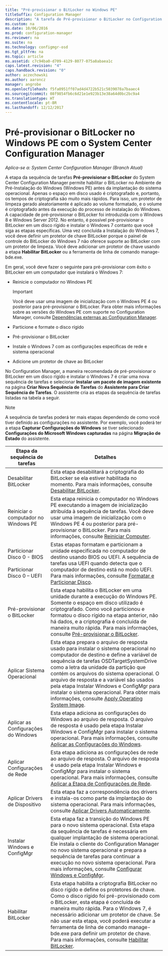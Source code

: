 ```yaml
---
title: "Pré-provisionar o BitLocker no Windows PE"
titleSuffix: Configuration Manager
description: "A tarefa de Pré-provisionar o BitLocker no Configuration Manager habilita o BitLocker no Ambiente de Pré-Instalação do Windows antes da implantação de sistema operacional."
ms.custom: na
ms.date: 10/06/2016
ms.prod: configuration-manager
ms.reviewer: na
ms.suite: na
ms.technology: configmgr-osd
ms.tgt_pltfrm: na
ms.topic: article
ms.assetid: c7c94ba0-d709-4129-8077-075a8abaea1c
caps.latest.revision: "4"
caps.handback.revision: "0"
author: aczechowski
ms.author: aaroncz
manager: angrobe
ms.openlocfilehash: f5fa0951ff07ad4d4722b521c5039078a7baaec4
ms.sourcegitcommit: 08f9854fb6c6d21e1e923b13e38a64d0bc2bc9a4
ms.translationtype: HT
ms.contentlocale: pt-BR
ms.lasthandoff: 12/12/2017
---
```

# <a name="preprovision-bitlocker-in-windows-pe-with-system-center-configuration-manager"></a>Pré-provisionar o BitLocker no Windows PE com o System Center Configuration Manager

*Aplica-se a: System Center Configuration Manager (Branch Atual)*

A etapa da sequência de tarefas **Pré-provisionar o BitLocker** do System Center Configuration Manager permite habilitar o BitLocker no Ambiente de Pré-Instalação do Windows (Windows PE) antes da implantação do sistema operacional. Apenas o espaço em disco usado é criptografado e, portanto, os tempos de criptografia são muito mais rápidos. Para isso, um protetor de limpeza gerado aleatoriamente é aplicado ao volume formatado, e o volume é criptografado antes da execução do processo de instalação do Windows. A capacidade de pré-provisionar o BitLocker foi introduzida com o Windows 8 e Windows Server 2012. No entanto, é possível pré-provisionar o BitLocker em um disco rígido e instalar o Windows 7 contanto que você siga as etapas específicas. Uma vez concluída a Instalação do Windows 7, você deve definir um protetor de chave BitLocker porque o painel de controle do BitLocker do Windows 7 não oferece suporte ao BitLocker com um protetor de limpeza. Você deve adicionar um protetor de chave usando a etapa **Habilitar BitLocker** ou a ferramenta de linha de comando manage-bde.exe.  

 Em geral, você deve fazer o seguinte para pré-provisionar com êxito o BitLocker em um computador que instalará o Windows 7:  

-   Reinicie o computador no Windows PE  

    > [!IMPORTANT]  
    >  Você deve usar uma imagem de inicialização com o Windows PE 4 ou posterior para pré-provisionar o BitLocker. Para obter mais informações sobre as versões do Windows PE com suporte no Configuration Manager, consulte [Dependências externas ao Configuration Manager](../plan-design/infrastructure-requirements-for-operating-system-deployment.md#BKMK_ExternalDependencies).  

-   Particione e formate o disco rígido  

-   Pré-provisionar o BitLocker  

-   Instale o Windows 7 com as configurações específicas de rede e sistema operacional  

-   Adicione um protetor de chave ao BitLocker  

 No Configuration Manager, a maneira recomendada de pré-provisionar o BitLocker em um disco rígido e instalar o Windows 7 é criar uma nova sequência de tarefas e selecionar **Instalar um pacote de imagem existente** na página **Criar Nova Sequência de Tarefas** do **Assistente para Criar Sequência de Tarefas**. O assistente cria as etapas da sequência de tarefas listadas na tabela a seguir.  

> [!NOTE]  
>  A sequência de tarefas poderá ter mais etapas dependendo de como você tiver definido as configurações no assistente. Por exemplo, você poderá ter a etapa **Capturar Configurações do Windows** se tiver selecionado **Configurações do Microsoft Windows capturadas** na página **Migração de Estado** do assistente.  

|Etapa da sequência de tarefas|Detalhes|  
|------------------------|-------------|  
|Desabilitar BitLocker|Esta etapa desabilitará a criptografia do BitLocker se ela estiver habilitada no momento. Para mais informações, consulte [Desabilitar BitLocker](../understand/task-sequence-steps.md#BKMK_DisableBitLocker).|  
|Reiniciar o computador no Windows PE|Esta etapa reinicia o computador no Windows PE executando a imagem de inicialização atribuída à sequência de tarefas. Você deve usar uma imagem de inicialização com o Windows PE 4 ou posterior para pré-provisionar o BitLocker. Para mais informações, consulte [Reiniciar Computer](../understand/task-sequence-steps.md#BKMK_RestartComputer).|  
|Particionar Disco 0 - BIOS<br /><br /> Particionar Disco 0 – UEFI|Estas etapas formatam e particionam a unidade especificada no computador de destino usando BIOS ou UEFI. A sequência de tarefas usa UEFI quando detecta que o computador de destino está no modo UEFI. Para mais informações, consulte [Formatar e Particionar Disco](../understand/task-sequence-steps.md#BKMK_FormatandPartitionDisk).|  
|Pré-provisionar o BitLocker|Esta etapa habilita o BitLocker em uma unidade durante a execução do Windows PE. Somente o espaço em disco utilizado é criptografado. Como você particionou e formatou o disco rígido na etapa anterior, não há dados, e a criptografia é concluída de maneira muito rápida. Para mais informações, consulte [Pré-provisionar o BitLocker](../understand/task-sequence-steps.md#BKMK_PreProvisionBitLocker).|  
|Aplicar Sistema Operacional|Esta etapa prepara o arquivo de resposta usado para instalar o sistema operacional no computador de destino e define a variável de sequência de tarefas OSDTargetSystemDrive como a letra da unidade da partição que contém os arquivos do sistema operacional. O arquivo de resposta e a variável são usados pela etapa Instalar Windows e ConfigMgr para instalar o sistema operacional. Para obter mais informações, consulte [Apply Operating System Image](../understand/task-sequence-steps.md#BKMK_ApplyOperatingSystemImage).|  
|Aplicar as Configurações do Windows|Esta etapa adiciona as configurações do Windows ao arquivo de resposta. O arquivo de resposta é usado pela etapa Instalar Windows e ConfigMgr para instalar o sistema operacional. Para mais informações, consulte [Aplicar as Configurações do Windows](../understand/task-sequence-steps.md#BKMK_ApplyWindowsSettings).|  
|Aplicar Configurações de Rede|Esta etapa adiciona as configurações de rede ao arquivo de resposta. O arquivo de resposta é usado pela etapa Instalar Windows e ConfigMgr para instalar o sistema operacional. Para mais informações, consulte [Aplicar a Etapa de Configurações de Rede](../understand/task-sequence-steps.md#BKMK_ApplyNetworkSettings).|  
|Aplicar Drivers de Dispositivo|Esta etapa faz a correspondência dos drivers e instala-os como parte da implantação do sistema operacional. Para mais informações, consulte [Aplicar Drivers Automaticamente](../understand/task-sequence-steps.md#BKMK_AutoApplyDrivers).|  
|Instalar Windows e ConfigMgr|Esta etapa faz a transição do Windows PE para o novo sistema operacional. Esta etapa da sequência de tarefas é necessária em qualquer implantação de sistema operacional. Ele instala o cliente do Configuration Manager no novo sistema operacional e prepara a sequência de tarefas para continuar a execução no novo sistema operacional. Para mais informações, consulte [Configurar Windows e ConfigMgr](../understand/task-sequence-steps.md#BKMK_SetupWindowsandConfigMgr).|  
|Habilitar BitLocker|Esta etapa habilita a criptografia BitLocker no disco rígido e define os protetores de chave. Como o disco rígido foi pré-provisionado com o BitLocker, esta etapa é concluída de maneira muito rápida. Para o Windows 7, é necessário adicionar um protetor de chave. Se não usar esta etapa, você poderá executar a ferramenta de linha de comando manage-bde.exe para definir um protetor de chave. Para mais informações, consulte [Habilitar BitLocker](../understand/task-sequence-steps.md#BKMK_EnableBitLocker).|  
